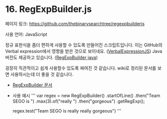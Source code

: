 # 16. RegExpBuilder.js

페이지 링크: https://github.com/thebinarysearchtree/regexpbuilderjs

사용 언어: JavaScript

정규 표현식을 좀더 편하게 사용할 수 있도록 만들어진 스크립트입니다. 이는 GitHub의 Verbal expression에서 영향을 받은 것으로 보이네요. ([VerbalExpressionJS](https://github.com/VerbalExpressions/JSVerbalExpressions))
Java 버전도 제공하고 있습니다. ([RegExpBuilder java](https://github.com/thebinarysearchtree/regexpbuilderjava))

굉장히 직관적이고 쉽게 사용할수 있도록 짜여진 것 같습니다. wiki로 정리된 문서를 보면 사용하시는데 더 좋을 것 같습니다.
* [RegExpBuilder 문서](https://github.com/thebinarysearchtree/regexpbuilderjs/wiki)
* 사용 예시
    '''
    var regex = new RegExpBuilder()
    .startOfLine()
    .then("Team SEGO is ")
    .max(3).of("really ")
    .then("gorgeous")
    .getRegExp();
    
    regex.test("Team SEGO is really really gorgeous")
    '''
